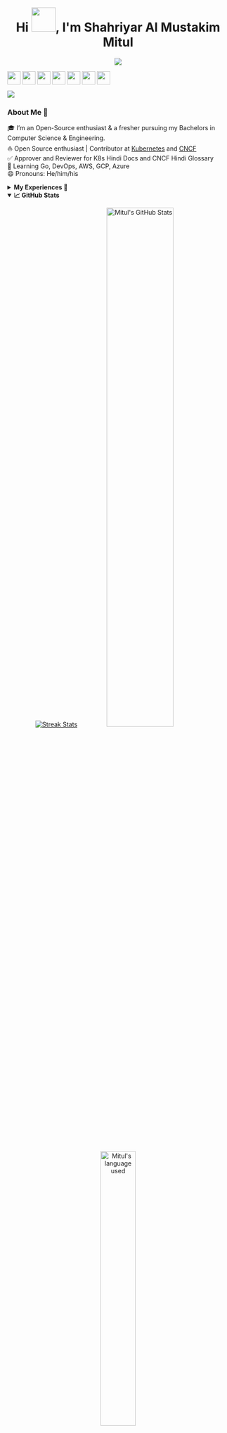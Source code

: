 
<!-- Updating my readme for GitHub-->

<h1 align="center">Hi <img src="https://github.com/mitul3737/mitul3737/blob/main/Wave.gif" height="55px" width="55px">, I'm Shahriyar Al Mustakim Mitul</h1>

<!-- Typing SVG by DenverCoder1 - https://github.com/DenverCoder1/readme-typing-svg -->
<p align="center">
<!--   <a href="https://github.com/DenverCoder1/readme-typing-svg"> -->
    <img src="https://readme-typing-svg.herokuapp.com?color=E22FE4&width=380&height=45&lines=Open-Source+Enthusiast;Learning+In+Public;Empowering+Others;Nice+To+Meet+You+...&center=true"></a>

</p>




<p align="left">
<a href="https://twitter.com/mitul_shahriyar" target="blank"><img align="center" src="https://github.com/mitul3737/mitul3737/blob/main/socials/twitter.png" title = "Twitter" alt="" height="30" /></a>
<a href="https://www.linkedin.com/in/mitul-shahriyar/" target="blank"><img align="center" src="https://github.com/mishmanners/MishManners/blob/master/socials/transparent-Linkedin-logo-icon.png" alt="" height="30" /></a>
<a href="https://www.instagram.com/mitul3737/" target="blank"><img align="center" src="https://github.com/mitul3737/mitul3737/blob/main/socials/instagram.png" alt="" height="30" /></a>
<a href="https://www.twitch.tv/mitul_shahriyar" target="blank"><img align="center" src="https://github.com/mitul3737/mitul3737/blob/main/socials/twitch.png" alt="" height="30" /></a>
<a href= "https://youtube.com/@mitul_shahriyar" target="blank"><img align="center" src="https://github.com/mitul3737/mitul3737/blob/main/socials/YouTube.png" alt="" height="30" /></a>
<a href="https://dev.to/mitul3737" target="blank"><img align="center" src="https://github.com/mitul3737/mitul3737/blob/main/socials/Devto.png" alt="" height="30" /></a>
<a href="https://www.facebook.com/mitulshahriyar3737" target="blank"><img align="center" src="https://github.com/mitul3737/mitul3737/blob/main/socials/facebook.png" alt="" height="30" /></a>
</p>

 
![](https://visitor-badge.glitch.me/badge?page_id=mitul3737.mitul3737)
<br />

<!--For adding Gif
<p><img align="right" alt="GIF" src="https://github.com/mitul3737/mitul3737/blob/main/github%20readme.gif" width="500" height="350" /></p>-->



### About Me 🚀
🎓 I’m an Open-Source enthusiast & a fresher pursuing my Bachelors in Computer Science & Engineering. </br>
⛵ Open Source enthusiast | Contributor at [Kubernetes](https://github.com/kubernetes) and [CNCF](https://github.com/cncf)</br>
✅ Approver and Reviewer for K8s Hindi Docs and CNCF Hindi Glossary</br>
🌱 Learning Go, DevOps, AWS, GCP, Azure</br>
😄 Pronouns: He/him/his</br>



<details>
   
<summary><b>My Experiences 🙌</b></summary>
    

- [GitHub Campus Expert](https://githubcampus.expert/experts) - Campus Experts are student leaders that strive to build diverse and inclusive spaces to learn skills, share their experiences, and build projects together. They can be found across the globe leading in-person and online conferences, meetups, and hackathons, and maintaining open source projects.<br>
- [AWS Community Builder](https://aws.amazon.com/developer/community/community-builders/community-builders-directory/?cb-cards.sort-by=item.additionalFields.cbName&cb-cards.sort-order=asc&awsf.builder-category=*all&awsf.location=*all&awsf.year=*all&cb-cards.q=Mitul&cb-cards.q_operator=AND) – AWS Community builders are very enthusiast about Cloud and they do experiment cloud features and do test some awesome features and enlightens their community <br>
- [Microsoft Learn Student Ambassador]( https://studentambassadors.microsoft.com/en-US/profile/94378 ) - Conducted workshops & webinars on Azure, GitHub & Git etc.<br>
- [Auth0 Ambassador]( https://auth0.com/ambassador-program) – Auth0 Ambassadors are passionate community leaders and they learn Auth0 technologies and share these within his community<br>
- [Postman Student Leader](https://www.postman.com/company/student-program/#student-expert-program)– Postman Student Leaders are Postman Student experts and are passionate about API’s and builds API’s and share the knowledge within his community<br>
- Speaker at  [GDG Cloud Dhaka](https://gdg.community.dev/gdg-cloud-dhaka/) at Devfest 2021  for [Introduction to Cloud Computing, GCP and QWIKLABS](https://youtu.be/_jQH1MH6x5E))<br>

</details>


<details open="">
  <summary><b>📈 GitHub Stats</b></summary>
  <p align="center">
    <a href="https://github.com/mitul3737/mitul3737"><img alt="Streak Stats" src="https://github-readme-streak-stats.herokuapp.com/?user=mitul3737&theme=highcontrast"/></a>
    <a href="https://github.com/mitul3737/mitul3737"><img alt="Mitul's GitHub Stats" src="https://github-readme-stats.vercel.app/api?username=mitul3737&show_icons=true&theme=merko" width=55%/></a>
    <a href="https://github.com/mitul3737/mitul3737"><img alt="Mitul's language used" src="https://github-readme-stats.vercel.app/api/top-langs/?username=mitul3737&layout=compact&langs_count=8&theme=gruvbox" width=40%/></a>
  
</details>



<details>
<summary><b>Open Source Contribution:</b></summary>
    
- Maintainer at [CNCF Glossary Bengali Localization](https://github.com/cncf/glossary/blob/86b606003a7391d30e3c9d57c9e53cbcc22467d8/.github/settings.yml#L110)<br>
- Maintainer at [Kubernetes Bengali Documentation](https://github.com/kubernetes/website/blob/f376f3be0ca1636be41c179ebfc2f78568751beb/OWNERS_ALIASES#L12)
</details>


<details>
<summary><b>Honors & Awards 🏅</b></summary>
  
- Became [QWIKLABS]( https://www.qwiklabs.com/) Hall of Fame for completing Google Cloud Labs through QWIKLABS <br>
- Received [ Postman Student Expert](https://api.badgr.io/public/assertions/7sh5kY81RYGBPb1NHLFilw?identity__email=shahriyarmitul3737%40gmail.com) badge for completing labs  of Postman <br>
- Selected as a scholarship recipient for [KubeCon + CloudNativeCon](https://events19.linuxfoundation.org/events/kubecon-cloudnativecon-north-america-2019/) <br>
- Became [Postman Student Expert](https://badgr.com/public/assertions/7sh5kY81RYGBPb1NHLFilw?identity__email=shahriyarmitul3737%40gmail.com) after completing training on Postman <br>
- Blog shared by Dev Community [Post](https://twitter.com/ThePracticalDev/status/1476840641338527753)

</details>




  
 <!--Adding private contributions count to total commits count
![Anurag's GitHub stats](https://github-readme-stats.vercel.app/api?username=mitul3737&count_private=true)-->
<!--
![Anurag's GitHub stats](https://github-readme-stats.vercel.app/api?username=anuraghazra&hide=contribs,prs)-->
<!--Showing icons
![Anurag's GitHub stats](https://github-readme-stats.vercel.app/api?username=anuraghazra&show_icons=true)-->
<!--theme colour change  
![Anurag's GitHub stats](https://github-readme-stats.vercel.app/api?username=mitul3737&show_icons=true&theme=merko/dark/ radical/ merko/ gruvbox/ tokyonight/ onedark/ cobalt/ synthwave/highcontrast/ dracula)-->



### Blogs posts & YouTube Videos:
<!-- BLOG-POST-LIST:START -->
- [Zero-Shot Learning Through Cross-Modal Transfer by ML Paper Reading Club Bangladesh](https://www.youtube.com/watch?v=7wNhy2i9X10)
- [Unable to update X : status-code=409 kind=snap-changes-conflict message= snap &quot;x&quot; has &quot;auto-refesh&quot; change In Progress](https://dev.to/mitul3737/unable-to-update-x-status-code409-kindsnap-changes-conflict-message-snap-x-has-auto-refesh-change-in-progress-3oai)
- [Artificial Intelligence vs Machine learning vs Deep Learning vs Generative AI](https://dev.to/mitul3737/artificial-intelligence-vs-machine-learning-vs-deep-learning-vs-generative-ai-7ae)
- [Activate your AWS Account](https://dev.to/mitul3737/activate-your-aws-account-1dld)
- [Activate your AWS account](https://dev.to/aws-builders/activate-your-aws-account-2o64)
- [Add existing remote repositories to your git bash](https://dev.to/mitul3737/add-existing-remote-repositories-to-your-git-bash-5547)
- [AZ-104: Microsoft Azure Administrator Preparation &lpar;Part 1&rpar;](https://dev.to/mitul3737/az-104-microsoft-azure-administrator-preparation-part-1-2k42)
- [DevOps Prerequisite &lpar;Part 7&rpar;: YAML &amp; Json](https://dev.to/mitul3737/devops-prerequisite-part-7-yaml-json-3dc2)
- [DevOps Prerequisite &lpar;Part 6&rpar;: Database](https://dev.to/mitul3737/devops-prerequisite-part-6-database-hhd)
- [DevOps Prerequisite &lpar;Part 5&rpar;: Web server](https://dev.to/mitul3737/devops-prerequisite-part-4-web-server-4768)
<!-- BLOG-POST-LIST:END -->


### Coding Stats
<!--START_SECTION:waka-->

```txt
Python   33 mins         █████████████████████████   100.00 %
```

<!--END_SECTION:waka-->


<!--..-->

  
 
[![Amogh's github activity graph](https://activity-graph.herokuapp.com/graph?username=mitul3737&bg_color=000000&color=3620f7&line=5a0c99&point=1adbce&area=true&hide_border=true)](https://github.com/ashutosh00710/github-readme-activity-graph)
 
 <!--[Mitul's GitHub activity graph](https://activity-graph.herokuapp.com/graph?username=mitul3737&theme=xcode)>
